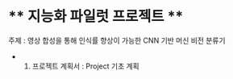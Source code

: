 # ** 지능화 파일럿 프로젝트 ** 

주제 : 영상 합성을 통해 인식률 향상이 가능한 CNN 기반 머신 비전 분류기

- 1. 프로젝트 계획서 : Project 기초 계획

<p align="center">
  
</p>
</br>